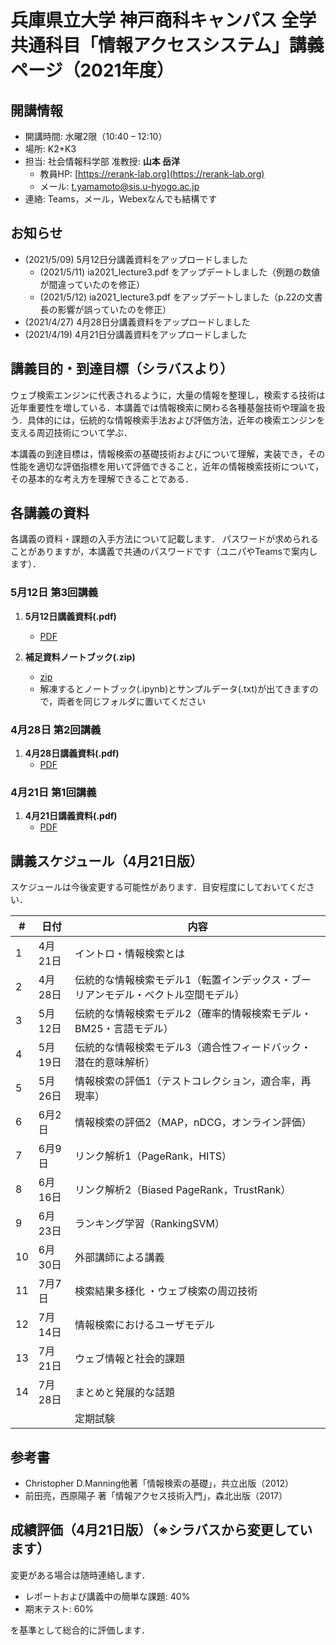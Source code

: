 # 兵庫県立大学 神戸商科キャンパス 全学共通科目「情報アクセスシステム」講義ページ（2021年度）


## 開講情報
- 開講時間: 水曜2限（10:40 – 12:10）
- 場所: K2+K3
- 担当: 社会情報科学部 准教授: **山本 岳洋**
  - 教員HP: [https://rerank-lab.org](https://rerank-lab.org)
  - メール: t.yamamoto@sis.u-hyogo.ac.jp
- 連絡: Teams，メール，Webexなんでも結構です


## お知らせ
- (2021/5/09) 5月12日分講義資料をアップロードしました
  - (2021/5/11) ia2021_lecture3.pdf をアップデートしました（例題の数値が間違っていたのを修正）
  - (2021/5/12) ia2021_lecture3.pdf をアップデートしました（p.22の文書長の影響が誤っていたのを修正）
- (2021/4/27) 4月28日分講義資料をアップロードしました
- (2021/4/19) 4月21日分講義資料をアップロードしました

<!--
<details><summary>過去のお知らせ一覧</summary>
</details>
-->


## 講義目的・到達目標（シラバスより）
ウェブ検索エンジンに代表されるように，大量の情報を整理し，検索する技術は近年重要性を増している．本講義では情報検索に関わる各種基盤技術や理論を扱う．具体的には，伝統的な情報検索手法および評価方法，近年の検索エンジンを支える周辺技術について学ぶ．

本講義の到達目標は，情報検索の基礎技術およびについて理解，実装でき，その性能を適切な評価指標を用いて評価できること，近年の情報検索技術について，その基本的な考え方を理解できることである．



## 各講義の資料
各講義の資料・課題の入手方法について記載します． パスワードが求められることがありますが，本講義で共通のパスワードです（ユニパやTeamsで案内します）．

### 5月12日 第3回講義

1. **5月12日講義資料(.pdf)**
   - [PDF](materials/ia2021_lecture3.pdf)

2. **補足資料ノートブック(.zip)**
    - [zip](notebooks/ia2021_vsm_bm25.zip)
    - 解凍するとノートブック(.ipynb)とサンプルデータ(.txt)が出てきますので，両者を同じフォルダに置いてください

### 4月28日 第2回講義

1. **4月28日講義資料(.pdf)**
   - [PDF](materials/ia2021_lecture2.pdf)

### 4月21日 第1回講義

1. **4月21日講義資料(.pdf)**
   - [PDF](materials/ia2021_lecture1.pdf)

## 講義スケジュール（4月21日版）
スケジュールは今後変更する可能性があります．目安程度にしておいてください．

| #   | 日付    | 内容                                                                              |
| --- | ------- | --------------------------------------------------------------------------------- |
| 1   | 4月21日 | イントロ・情報検索とは                                                            |
| 2   | 4月28日 | 伝統的な情報検索モデル1（転置インデックス・ブーリアンモデル・ベクトル空間モデル） |
| 3   | 5月12日 | 伝統的な情報検索モデル2（確率的情報検索モデル・BM25・言語モデル）                 |
| 4   | 5月19日 | 伝統的な情報検索モデル3（適合性フィードバック・潜在的意味解析）                   |
| 5   | 5月26日 | 情報検索の評価1（テストコレクション，適合率，再現率）                             |
| 6   | 6月2日  | 情報検索の評価2（MAP，nDCG，オンライン評価）                                      |
| 7   | 6月9日  | リンク解析1（PageRank，HITS）                                                     |
| 8   | 6月16日 | リンク解析2（Biased PageRank，TrustRank）                                         |
| 9   | 6月23日 | ランキング学習（RankingSVM）                                                      |
| 10  | 6月30日 | 外部講師による講義                                                                |
| 11  | 7月7日  | 検索結果多様化 ・ウェブ検索の周辺技術                                             |
| 12  | 7月14日 | 情報検索におけるユーザモデル                                                      |
| 13  | 7月21日 | ウェブ情報と社会的課題                                                            |
| 14  | 7月28日 | まとめと発展的な話題                                                              |
|     |         | 定期試験                                                                          |


## 参考書

- Christopher D.Manning他著「情報検索の基礎」，共立出版（2012）
- 前田亮，西原陽子 著「情報アクセス技術入門」，森北出版（2017）

## 成績評価（4月21日版）（※シラバスから変更しています）
変更がある場合は随時連絡します．

- レポートおよび講義中の簡単な課題: 40%
- 期末テスト: 60%


を基準として総合的に評価します．
